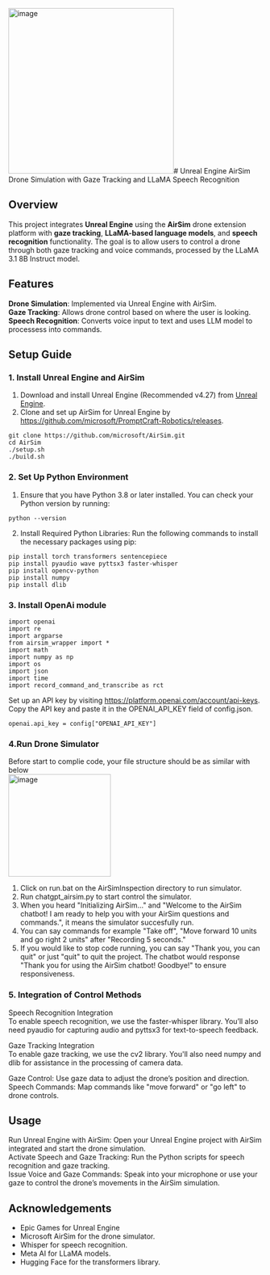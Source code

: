 <img width="328" alt="image" src="https://github.com/user-attachments/assets/5146a007-716c-42dd-abd7-5bbe0a2989a8"># Unreal Engine AirSim Drone Simulation with Gaze Tracking and LLaMA Speech Recognition 
## Overview

This project integrates __Unreal Engine__ using the __AirSim__ drone extension platform with __gaze tracking__, __LLaMA-based language models__, and __speech recognition__ functionality. The goal is to allow users to control a drone through both gaze tracking and voice commands, processed by the LLaMA 3.1 8B Instruct model.

## Features
__Drone Simulation__: Implemented via Unreal Engine with AirSim.<br>
__Gaze Tracking__: Allows drone control based on where the user is looking.<br>
__Speech Recognition__: Converts voice input to text and uses LLM model to processess into commands.<br>

## Setup Guide
### 1. Install Unreal Engine and AirSim
1. Download and install Unreal Engine (Recommended v4.27) from [Unreal Engine](https://www.unrealengine.com/en-US/download).
2. Clone and set up AirSim for Unreal Engine by https://github.com/microsoft/PromptCraft-Robotics/releases.
```
git clone https://github.com/microsoft/AirSim.git
cd AirSim
./setup.sh
./build.sh
```

### 2. Set Up Python Environment
1. Ensure that you have Python 3.8 or later installed. You can check your Python version by running:
```
python --version
```
2. Install Required Python Libraries: Run the following commands to install the necessary packages using pip:
```
pip install torch transformers sentencepiece
pip install pyaudio wave pyttsx3 faster-whisper
pip install opencv-python
pip install numpy
pip install dlib
```
### 3. Install OpenAi module
```
import openai
import re
import argparse
from airsim_wrapper import *
import math
import numpy as np
import os
import json
import time
import record_command_and_transcribe as rct
```
Set up an API key by visiting https://platform.openai.com/account/api-keys. Copy the API key and paste it in the OPENAI_API_KEY field of config.json.
```
openai.api_key = config["OPENAI_API_KEY"]
```

### 4.Run Drone Simulator
Before start to complie code, your file structure should be as similar with below<br>
<img width="203" alt="image" src="https://github.com/user-attachments/assets/dd27bb76-711b-4cfb-82c7-62d0dad42592">
1. Click on run.bat on the AirSimInspection directory to run simulator.<br>
2. Run chatgpt_airsim.py to start control the simulator.<br>
2. When you heard "Initializing AirSim..." and "Welcome to the AirSim chatbot! I am ready to help you with your AirSim questions and commands.", it means the simulator succesfully run.<br>
3. You can say commands for example "Take off", "Move forward 10 units and go right 2 units" after "Recording 5 seconds."<br>
4. If you would like to stop code running, you can say "Thank you, you can quit" or just "quit" to quit the project. The chatbot would response "Thank you for using the AirSim chatbot! Goodbye!" to ensure responsiveness.


### 5. Integration of Control Methods
Speech Recognition Integration<br>
To enable speech recognition, we use the faster-whisper library. You’ll also need pyaudio for capturing audio and pyttsx3 for text-to-speech feedback.

Gaze Tracking Integration<br>
To enable gaze tracking, we use the cv2 library. You'll also need numpy and dlib for assistance in the processing of camera data.

Gaze Control: Use gaze data to adjust the drone’s position and direction.
Speech Commands: Map commands like "move forward" or "go left" to drone controls.

## Usage
Run Unreal Engine with AirSim: Open your Unreal Engine project with AirSim integrated and start the drone simulation.<br>
Activate Speech and Gaze Tracking: Run the Python scripts for speech recognition and gaze tracking.<br>
Issue Voice and Gaze Commands: Speak into your microphone or use your gaze to control the drone’s movements in the AirSim simulation.<br>

## Acknowledgements
* Epic Games for Unreal Engine
* Microsoft AirSim for the drone simulator.
* Whisper for speech recognition.
* Meta AI for LLaMA models.
* Hugging Face for the transformers library.
